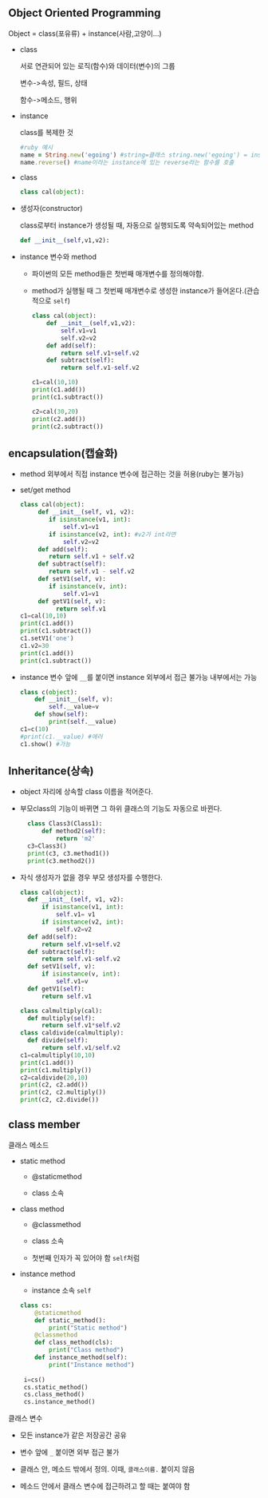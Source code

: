 Object Oriented Programming
----------------------------------
Object = class(포유류) + instance(사람,고양이...)
* class

  서로 연관되어 있는 로직(함수)와 데이터(변수)의 그룹
  
  변수->속성, 필드, 상태  
  
  함수->메소드, 행위 
  
* instance
  
  class를 복제한 것
  
  ```ruby
  #ruby 예시
  name = String.new('egoing') #string=클래스 string.new('egoing') = instance 즉, string이라는 클래스를 복제한 instance가 생성
  name.reverse() #name이라는 instance에 있는 reverse라는 함수를 호출
  ```
  
* class
  ```python
  class cal(object):
  ```

* 생성자(constructor)

  class로부터 instance가 생성될 때, 자동으로 실행되도록 약속되어있는 method
  ```python
  def __init__(self,v1,v2):
  ```

* instance 변수와 method

  * 파이썬의 모든 method들은 첫번째 매개변수를 정의해야함.
  
  * method가 실행될 때 그 첫번째 매개변수로 생성한 instance가 들어온다.(관습적으로 ```self```)
  
    ```python
    class cal(object):
        def __init__(self,v1,v2):
            self.v1=v1
            self.v2=v2
        def add(self):
            return self.v1+self.v2
        def subtract(self):
            return self.v1-self.v2
    
    c1=cal(10,10)
    print(c1.add())
    print(c1.subtract())
    
    c2=cal(30,20)
    print(c2.add())
    print(c2.subtract())
    ```
    
encapsulation(캡슐화)
----------------------------

  * method 외부에서 직접 instance 변수에 접근하는 것을 허용(ruby는 불가능)
  
  * set/get method
  
    ```python
    class cal(object):
         def __init__(self, v1, v2):
            if isinstance(v1, int):
                self.v1=v1
            if isinstance(v2, int): #v2가 int라면
                self.v2=v2
         def add(self):
            return self.v1 + self.v2
         def subtract(self):
            return self.v1 - self.v2
         def setV1(self, v):
            if isinstance(v, int):
                self.v1=v1
         def getV1(self, v):
              return self.v1
    c1=cal(10,10)
    print(c1.add())
    print(c1.subtract())
    c1.setV1('one')
    c1.v2=30
    print(c1.add())
    print(c1.subtract())
    ```
  
  * instance 변수 앞에 ```__```를 붙이면 instance 외부에서 접근 불가능 내부에서는 가능
  
    ```python
    class c(object):
        def __init__(self, v):
            self.__value=v
        def show(self):
            print(self.__value)
    c1=c(10)
    #print(c1.__value) #에러
    c1.show() #가능
    ```

Inheritance(상속)
--------------------------

* object 자리에 상속할 class 이름을 적어준다.

* 부모class의 기능이 바뀌면 그 하위 클래스의 기능도 자동으로 바뀐다.
  ```python
    class Class3(Class1):
        def method2(self):
            return 'm2'
    c3=Class3()
    print(c3, c3.method1())
    print(c3.method2())
   ```
  
* 자식 생성자가 없을 경우 부모 생성자를 수행한다.  

  ```python
  class cal(object):
    def __init__(self, v1, v2):
        if isinstance(v1, int):
            self.v1= v1
        if isinstance(v2, int):
            self.v2=v2
    def add(self):
        return self.v1+self.v2
    def subtract(self):
        return self.v1-self.v2
    def setV1(self, v):
        if isinstance(v, int):
            self.v1=v
    def getV1(self):
        return self.v1

  class calmultiply(cal):
    def multiply(self):
        return self.v1*self.v2
  class caldivide(calmultiply):
    def divide(self):
        return self.v1/self.v2
  c1=calmultiply(10,10)
  print(c1.add())
  print(c1.multiply())
  c2=caldivide(20,10)
  print(c2, c2.add())
  print(c2, c2.multiply())
  print(c2, c2.divide())
  ```
  
class member
--------------------------------

클래스 메소드

  * static method
  
    * @staticmethod
    
    * class 소속
  
  * class method
  
    * @classmethod
    
    * class 소속
    
    * 첫번째 인자가 꼭 있어야 함 ```self```처럼
    
  * instance method
  
    * instance 소속 ```self```
    

    ```python
    class cs:
        @staticmethod
        def static_method():
            print("Static method")
        @classmethod
        def class_method(cls):
            print("Class method")
        def instance_method(self):
            print("Instance method")
            
     i=cs()
     cs.static_method()
     cs.class_method()
     cs.instance_method()
     ```
     
클래스 변수

  * 모든 instance가 같은 저장공간 공유
  
  * 변수 앞에 ```_``` 붙이면 외부 접근 불가
  
  * 클래스 안, 메소드 밖에서 정의. 이때, ```클래스이름.``` 붙이지 않음
  
  * 메소드 안에서 클래스 변수에 접근하려고 할 때는 붙여야 함
  
  
  
